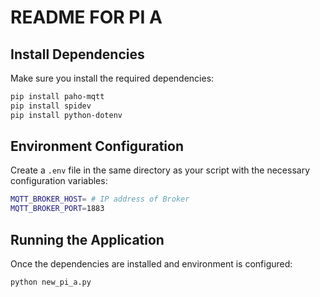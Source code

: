 # README FOR PI A

## Install Dependencies

Make sure you install the required dependencies:

```bash
pip install paho-mqtt
pip install spidev
pip install python-dotenv
```

## Environment Configuration

Create a `.env` file in the same directory as your script with the necessary configuration variables:

```bash
MQTT_BROKER_HOST= # IP address of Broker
MQTT_BROKER_PORT=1883
```

## Running the Application

Once the dependencies are installed and environment is configured:

```bash
python new_pi_a.py
```
